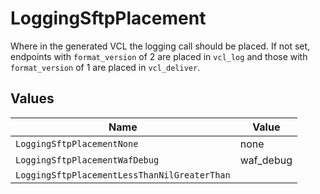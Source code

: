 # LoggingSftpPlacement

Where in the generated VCL the logging call should be placed. If not set, endpoints with `format_version` of 2 are placed in `vcl_log` and those with `format_version` of 1 are placed in `vcl_deliver`.



## Values

| Name                                         | Value                                        |
| -------------------------------------------- | -------------------------------------------- |
| `LoggingSftpPlacementNone`                   | none                                         |
| `LoggingSftpPlacementWafDebug`               | waf_debug                                    |
| `LoggingSftpPlacementLessThanNilGreaterThan` | <nil>                                        |